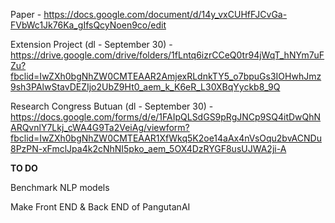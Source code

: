 Paper - https://docs.google.com/document/d/14y_vxCUHfFJCvGa-FVbWc1Jk76Ka_gIfsQcyNoen9co/edit 

Extension Project (dl - September 30) - https://drive.google.com/drive/folders/1fLntq6izrCCeQ0tr94jWqT_hNYm7uFZu?fbclid=IwZXh0bgNhZW0CMTEAAR2AmjexRLdnkTY5_o7bpuGs3IOHwhJmz9sh3PAlwStavDEZIjo2UbZ9Ht0_aem_k_K6eR_L30XBqYyckb8_9Q

Research Congress Butuan (dl - September 30) - https://docs.google.com/forms/d/e/1FAIpQLSdGS9pRgJNCp9SQ4itDwQhNARQvnlY7Lkj_cWA4G9Ta2VeiAg/viewform?fbclid=IwZXh0bgNhZW0CMTEAAR1XfWkq5K2oe14aAx4nVsOqu2bvACNDu8PzPN-xFmclJpa4k2cNhNI5pko_aem_5OX4DzRYGF8usUJWA2ji-A

**TO DO**

Benchmark NLP models

Make Front END & Back END of PangutanAI

